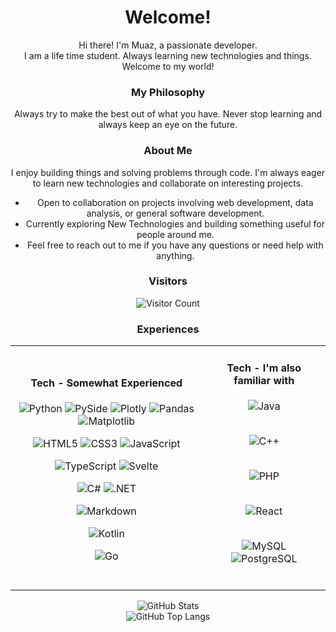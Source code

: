 <div class="centered" align="center">

# Welcome!

Hi there! I'm Muaz, a passionate developer.  
I am a life time student. Always learning new technologies and things. Welcome to my world!

### My Philosophy

Always try to make the best out of what you have.
Never stop learning and always keep an eye on the future.

### About Me

I enjoy building things and solving problems through code. I'm always eager to learn new technologies and collaborate on interesting projects.

- Open to collaboration on projects involving web development, data analysis, or general software development.
- Currently exploring New Technologies and building something useful for people around me.
- Feel free to reach out to me if you have any questions or need help with anything.

### Visitors

![Visitor Count](https://profile-counter.glitch.me/QbikEdge/count.svg)

### Experiences

<table align="center">
  <tr>
    <td align="center">

#### Tech - Somewhat Experienced

![Python](https://img.shields.io/badge/python-%3670A0?style=for-the-badge&logo=python&logoColor=ffdd54) ![PySide](https://img.shields.io/badge/PySide-0078D2?style=for-the-badge&logo=qt&logoColor=white) ![Plotly](https://img.shields.io/badge/plotly-%2319232D.svg?style=for-the-badge&logo=plotly&logoColor=%23F59E0B) ![Pandas](https://img.shields.io/badge/pandas-%23150458.svg?style=for-the-badge&logo=pandas&logoColor=white) ![Matplotlib](https://img.shields.io/badge/Matplotlib-%23150458.svg?style=for-the-badge&logo=matplotlib)

![HTML5](https://img.shields.io/badge/html5-%23E34F26.svg?style=for-the-badge&logo=html5&logoColor=orange) ![CSS3](https://img.shields.io/badge/css3-%231572B6.svg?style=for-the-badge&logo=css3&logoColor=white) ![JavaScript](https://img.shields.io/badge/javascript-%23323330.svg?style=for-the-badge&logo=javascript)

![TypeScript](https://img.shields.io/badge/typescript-%23007ACC.svg?style=for-the-badge&logo=typescript&logoColor=white) ![Svelte](https://img.shields.io/badge/svelte-%23f00.svg?style=for-the-badge&logo=svelte&logoColor=white)

![C#](https://img.shields.io/badge/C%23-%23239120.svg?style=for-the-badge&logo=C#&logoColor=white) ![.NET](https://img.shields.io/badge/.NET-5C2D91?style=for-the-badge&logo=dotnet&logoColor=white)

![Markdown](https://img.shields.io/badge/markdown-%23000000.svg?style=for-the-badge&logo=markdown)

![Kotlin](https://img.shields.io/badge/kotlin-%237F52FF.svg?style=for-the-badge&logo=kotlin&logoColor=white)

![Go](https://img.shields.io/badge/go-%2300ADD8.svg?style=for-the-badge&logo=go&logoColor=white)

</td> <td align="center">

#### Tech - I'm also familiar with

![Java](https://img.shields.io/badge/java-%23007ACC.svg?style=for-the-badge&logo=openjdk&logoColor=orange)
<br> <br>

![C++](https://img.shields.io/badge/C++-%2300599C.svg?style=for-the-badge&logo=c%2B%2B&logoColor=white)
<br> <br>

![PHP](https://img.shields.io/badge/php-%23777BB4.svg?style=for-the-badge&logo=php&logoColor=white)
<br> <br>

![React](https://img.shields.io/badge/react-%2320232a.svg?style=for-the-badge&logo=react&logoColor=%2361DAFB)
<br> <br>

![MySQL](https://img.shields.io/badge/mysql-%2300f.svg?style=for-the-badge&logo=mysql&logoColor=white) ![PostgreSQL](https://img.shields.io/badge/postgresql-%23316192.svg?style=for-the-badge&logo=postgresql&logoColor=white)
<br> <br>

</td>
</tr>
</table>

<!--       -->
<!-- Stats -->
<!--       -->

![GitHub Stats](https://github-readme-stats.vercel.app/api?username=QbikEdge&theme=tokyonight&hide_border=true&include_all_commits=true&count_private=true)  
![GitHub Top Langs](https://github-readme-stats.vercel.app/api/top-langs/?username=QbikEdge&theme=tokyonight&hide_border=true&include_all_commits=true&count_private=true&layout=compact)

<!-- ## You can help me by Donating

[![BuyMeACoffee](https://img.shields.io/badge/Buy%20Me%20a%20Coffee-ffdd00?style=for-the-badge&logo=buy-me-a-coffee&logoColor=black)]([Buy Me a Coffee Link])
[![Patreon](https://img.shields.io/badge/Patreon-F96854?style=for-the-badge&logo=patreon&logoColor=white)]([Patreon Link]) -->

<!-- <style>
    .centered {
        display: flex;
        flex-direction: row;
        justify-content: center;
        align-items: center;
        flex-wrap: wrap;
        gap: 1em;
        margin: .1em;
    }
</style> -->

